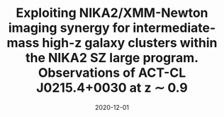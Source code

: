 ---
title: "Exploiting NIKA2/XMM-Newton imaging synergy for intermediate-mass high-z galaxy clusters within the NIKA2 SZ large program. Observations of ACT-CL J0215.4+0030 at z ∼ 0.9"
collection: "publications"
category: "fa_papers"
permalink: /publications/2020A&A644A93K
link: https://ui.adsabs.harvard.edu/abs/2020A&A...644A..93K/abstract
date: 2020-12-01
venue: "Astronomy and Astrophysics"
citation: "Kéruzoré, F., Mayet, F., Pratt, G. W., et al. (2020), arXiv e-prints, arXiv:2009.02563."
---